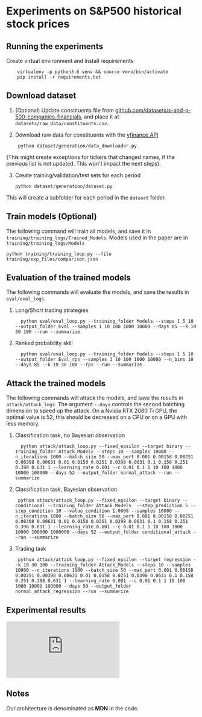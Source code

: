 # Experiments on S&P500 historical stock prices

## Running the experiments

Create virtual environment and install requirements

        virtualenv -p python3.6 venv && source venv/bin/activate
        pip install -r requirements.txt

## Download dataset
1. (Optional) Update constituents file from [github.com/datasets/s-and-p-500-companies-financials](https://github.com/datasets/s-and-p-500-companies-financials),
and place it at ``datasets/raw_data/constituents.csv``.
2. Download raw data for constituents with the [yfinance API](https://github.com/ranaroussi/yfinance)

        python dataset/generation/data_downloader.py

(This might create exceptions for tickers that changed names, if the previous list is not updated. This won't impact the next steps).

3. Create training/validation/test sets for each period

       python dataset/generation/dataset.py
This will create a subfolder for each period in the ``dataset`` folder.

## Train models (Optional)

The following command will train all models, and save it in ``training/training_logs/Trained_Models``. Models used in the paper are in ``training/training_logs/Models``

    python training/training_loop.py --file training/exp_files/comparison.json


## Evaluation of the trained models

The following commands will evaluate the models, and save the results in ``eval/eval_logs``.

1. Long/Short trading strategies


         python eval/eval_loop.py --training_folder Models --steps 1 5 10 --output_folder Eval --samples 1 10 100 1000 10000 --days 85 --k 10 30 100 --run --summarize


2. Ranked probability skill

         python eval/eval_loop.py --training_folder Models --steps 1 5 10 --output_folder Eval_rps --samples 1 10 100 1000 10000 --n_bins 10 --days 85 --k 10 30 100 --rps --run --summarize


## Attack the trained models

The following commands will attack the models, and save the results in ``attack/attack_logs``. The argument ``--days`` controls the second batching dimension to speed up the attack. On a Nvidia RTX 2080 Ti GPU, the optimal value is 52, this should be decreased on a CPU or on a GPU with less memory.

1. Classification task, no Bayesian observation

         python attack/attack_loop.py --fixed_epsilon --target binary --training_folder Attack_Models --steps 10 --samples 10000 --n_iterations 1000 --batch_size 50 --max_pert 0.001 0.00158 0.00251 0.00398 0.00631 0.01 0.0158 0.0251 0.0398 0.0631 0.1 0.158 0.251 0.398 0.631 1 --learning_rate 0.001 --c 0.01 0.1 1 10 100 1000 10000 100000 --days 52 --output_folder normal_attack --run --summarize

2. Classification task, Bayesian observation

        python attack/attack_loop.py --fixed_epsilon --target binary --conditional --training_folder Attack_Models  --step_prediction 5 --step_condition 10 --value_condition 1.0008 --samples 10000 --n_iterations 1000 --batch_size 50 --max_pert 0.001 0.00158 0.00251 0.00398 0.00631 0.01 0.0158 0.0251 0.0398 0.0631 0.1 0.158 0.251 0.398 0.631 1 --learning_rate 0.001 --c 0.01 0.1 1 10 100 1000 10000 100000 1000000 --days 52 --output_folder conditional_attack --run --summarize

3. Trading task

        python attack/attack_loop.py --fixed_epsilon --target regression --k 10 30 100 --training_folder Attack_Models --steps 10 --samples 10000 --n_iterations 1000 --batch_size 50 --max_pert 0.001 0.00158 0.00251 0.00398 0.00631 0.01 0.0158 0.0251 0.0398 0.0631 0.1 0.158 0.251 0.398 0.631 1 --learning_rate 0.001 --c 0.01 0.1 1 10 100 1000 10000 100000 --days 50 --output_folder normal_attack_regression --run --summarize

## Experimental results 

![figure](https://github.com/eth-sri/probabilistic-forecasts-attacks/edit/master/Finance/fig.pdf?raw=true)

## Notes

Our architecture is denominated as **MDN** in the code.
